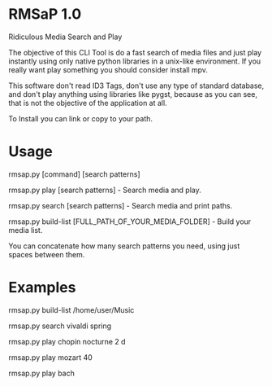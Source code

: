 # RMSaP 1.0
Ridiculous Media Search and Play

The objective of this CLI Tool is do a fast search of media files and just play instantly 
using only native python libraries in a unix-like environment. If you really
want play something you should consider install mpv.

This software don't read ID3 Tags, don't use any type of standard database, and don't play anything
using libraries like pygst, because as you can see, that is not the objective of
the application at all. 

To Install you can link or copy to your path.

# Usage
rmsap.py [command] [search patterns]

rmsap.py play [search patterns]                         - Search media and play.

rmsap.py search [search patterns]                       - Search media and print paths.

rmsap.py build-list [FULL_PATH_OF_YOUR_MEDIA_FOLDER]    - Build your media list.


You can concatenate how many search patterns you need, using just spaces
between them.

# Examples

rmsap.py build-list /home/user/Music

rmsap.py search vivaldi spring

rmsap.py play chopin nocturne 2 d

rmsap.py play mozart 40

rmsap.py play bach
